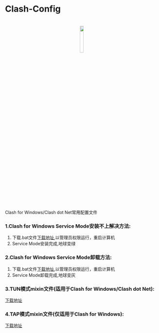 # Clash-Config

<h1 align="center">
  <img src="https://cdn.jsdelivr.net/gh/HXHGTS/Clash-Config/logo_64.png" width="15%" height="15%">
</h1>

Clash for Windows/Clash dot Net常用配置文件

### 1.Clash for Windows Service Mode安装不上解决方法:

1. 下载.bat文件[下载地址](https://raw.githubusercontent.com/HXHGTS/Clash-Config/main/service_install.bat),以管理员权限运行，重启计算机
2. Service Mode安装完成,地球变绿

### 2.Clash for Windows Service Mode卸载方法:

1. 下载.bat文件[下载地址](https://raw.githubusercontent.com/HXHGTS/Clash-Config/main/service_install.bat),以管理员权限运行，重启计算机
2. Service Mode卸载完成,地球变灰

### 3.TUN模式mixin文件(适用于Clash for Windows/Clash dot Net):

[下载地址](https://cdn.jsdelivr.net/gh/HXHGTS/Clash-Config/TUN_config.txt)

### 4.TAP模式mixin文件(仅适用于Clash for Windows):

[下载地址](https://cdn.jsdelivr.net/gh/HXHGTS/Clash-Config/TAP_config.txt)
